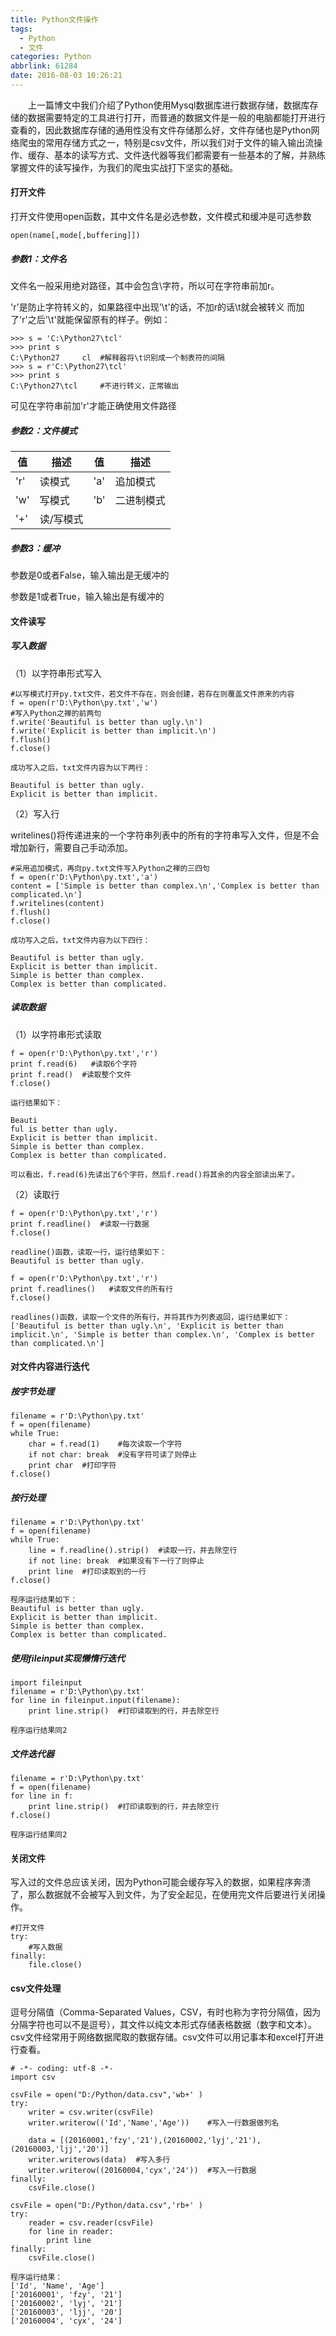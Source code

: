 ```yaml
---
title: Python文件操作
tags:
  - Python
  - 文件
categories: Python
abbrlink: 61284
date: 2016-08-03 10:26:21
---
```


　　上一篇博文中我们介绍了Python使用Mysql数据库进行数据存储，数据库存储的数据需要特定的工具进行打开，而普通的数据文件是一般的电脑都能打开进行查看的，因此数据库存储的通用性没有文件存储那么好，文件存储也是Python网络爬虫的常用存储方式之一，特别是csv文件，所以我们对于文件的输入输出流操作、缓存、基本的读写方式、文件迭代器等我们都需要有一些基本的了解，并熟练掌握文件的读写操作，为我们的爬虫实战打下坚实的基础。

<!--more-->

#### 打开文件

打开文件使用open函数，其中文件名是必选参数，文件模式和缓冲是可选参数

```
open(name[,mode[,buffering]])
```
<!-- more --> 

##### 参数1：文件名

文件名一般采用绝对路径，其中会包含\字符，所以可在字符串前加r。

'r'是防止字符转义的，如果路径中出现'\t'的话，不加r的话\t就会被转义 而加了'r'之后'\t'就能保留原有的样子。例如：

```
>>> s = 'C:\Python27\tcl'
>>> print s
C:\Python27     cl  #解释器将\t识别成一个制表符的间隔
>>> s = r'C:\Python27\tcl'
>>> print s
C:\Python27\tcl     #不进行转义，正常输出
```
可见在字符串前加'r'才能正确使用文件路径

##### 参数2：文件模式

值 | 描述 | 值 | 描述
---|--- | ---|---
'r' | 读模式 | 'a' | 追加模式
'w' | 写模式 | 'b' | 二进制模式
'+' | 读/写模式

##### 参数3：缓冲

参数是0或者False，输入输出是无缓冲的

参数是1或者True，输入输出是有缓冲的

#### 文件读写

##### 写入数据

（1）以字符串形式写入

```
#以写模式打开py.txt文件，若文件不存在，则会创建，若存在则覆盖文件原来的内容
f = open(r'D:\Python\py.txt','w')
#写入Python之禅的前两句
f.write('Beautiful is better than ugly.\n')
f.write('Explicit is better than implicit.\n') 
f.flush()
f.close()
```

    成功写入之后，txt文件内容为以下两行：

    Beautiful is better than ugly.
    Explicit is better than implicit.

（2）写入行

writelines()将传递进来的一个字符串列表中的所有的字符串写入文件，但是不会增加新行，需要自己手动添加。

```
#采用追加模式，再向py.txt文件写入Python之禅的三四句
f = open(r'D:\Python\py.txt','a')
content = ['Simple is better than complex.\n','Complex is better than complicated.\n']
f.writelines(content)   
f.flush()
f.close()
```
    成功写入之后，txt文件内容为以下四行：

    Beautiful is better than ugly.
    Explicit is better than implicit.
    Simple is better than complex.
    Complex is better than complicated.
    
##### 读取数据

（1）以字符串形式读取
```
f = open(r'D:\Python\py.txt','r')
print f.read(6)   #读取6个字符
print f.read()  #读取整个文件
f.close()
```
    运行结果如下：

    Beauti
    ful is better than ugly.
    Explicit is better than implicit.
    Simple is better than complex.
    Complex is better than complicated.
    
    可以看出，f.read(6)先读出了6个字符，然后f.read()将其余的内容全部读出来了。

（2）读取行

```
f = open(r'D:\Python\py.txt','r')
print f.readline()  #读取一行数据
f.close()
```
    readline()函数，读取一行，运行结果如下：
    Beautiful is better than ugly.

```
f = open(r'D:\Python\py.txt','r')
print f.readlines()   #读取文件的所有行
f.close()
```

    readlines()函数，读取一个文件的所有行，并将其作为列表返回，运行结果如下：
    ['Beautiful is better than ugly.\n', 'Explicit is better than implicit.\n', 'Simple is better than complex.\n', 'Complex is better than complicated.\n']
    
#### 对文件内容进行迭代

##### 按字节处理

```
filename = r'D:\Python\py.txt'
f = open(filename)
while True:
    char = f.read(1)    #每次读取一个字符
    if not char: break  #没有字符可读了则停止
    print char  #打印字符
f.close()
```

##### 按行处理

```
filename = r'D:\Python\py.txt'
f = open(filename)
while True:
    line = f.readline().strip()  #读取一行，并去除空行
    if not line: break  #如果没有下一行了则停止
    print line  #打印读取到的一行
f.close()
```

    程序运行结果如下：
    Beautiful is better than ugly.
    Explicit is better than implicit.
    Simple is better than complex.
    Complex is better than complicated.

##### 使用fileinput实现懒惰行迭代

```
import fileinput
filename = r'D:\Python\py.txt'
for line in fileinput.input(filename):
    print line.strip()  #打印读取到的行，并去除空行
```
    程序运行结果同2
    
##### 文件迭代器

```
filename = r'D:\Python\py.txt'
f = open(filename)
for line in f:
    print line.strip()  #打印读取到的行，并去除空行
f.close()
```
    程序运行结果同2
    
#### 关闭文件

写入过的文件总应该关闭，因为Python可能会缓存写入的数据，如果程序奔溃了，那么数据就不会被写入到文件，为了安全起见，在使用完文件后要进行关闭操作。

```
#打开文件
try:
    #写入数据
finally:
    file.close()
```

#### csv文件处理

逗号分隔值（Comma-Separated Values，CSV，有时也称为字符分隔值，因为分隔字符也可以不是逗号），其文件以纯文本形式存储表格数据（数字和文本）。csv文件经常用于网络数据爬取的数据存储。csv文件可以用记事本和excel打开进行查看。

```
# -*- coding: utf-8 -*-
import csv

csvFile = open("D:/Python/data.csv",'wb+' )
try:
    writer = csv.writer(csvFile)
    writer.writerow(('Id','Name','Age'))    #写入一行数据做列名

    data = [(20160001,'fzy','21'),(20160002,'lyj','21'),(20160003,'ljj','20')]
    writer.writerows(data)  #写入多行
    writer.writerow((20160004,'cyx','24'))  #写入一行数据
finally:
    csvFile.close()

csvFile = open("D:/Python/data.csv",'rb+' )
try:
    reader = csv.reader(csvFile)
    for line in reader:
        print line
finally:
    csvFile.close()

```

    程序运行结果：
    ['Id', 'Name', 'Age']
    ['20160001', 'fzy', '21']
    ['20160002', 'lyj', '21']
    ['20160003', 'ljj', '20']
    ['20160004', 'cyx', '24']
    
